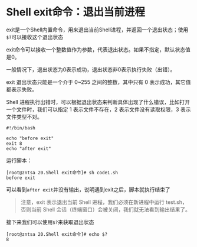 # Shell exit命令：退出当前进程
exit是一个Shell内置命令，用来退出当前Shell进程，并返回一个退出状态；使用`$?`可以接收这个退出状态

exit命令可以接收一个整数值作为参数，代表退出状态。如果不指定，默认状态值是0。

一般情况下，退出状态为0表示成功，退出状态非0表示执行失败（出错）。

exit 退出状态只能是一个介于 0~255 之间的整数，其中只有 0 表示成功，其它值都表示失败。

Shell 进程执行出错时，可以根据退出状态来判断具体出现了什么错误，比如打开一个文件时，我们可以指定 1 表示文件不存在，2 表示文件没有读取权限，3 表示文件类型不对。

```shell
#!/bin/bash

echo "before exit"
exit 8
echo "after exit"
```
运行脚本：
```shell
[root@zntsa 20.Shell exit命令]# sh code1.sh 
before exit
```
可以看到`after exit`并没有输出，说明遇到exit之后，脚本就执行结束了
> 注意，exit 表示退出当前 Shell 进程，我们必须在新进程中运行 test.sh，否则当前 Shell 会话（终端窗口）会被关闭，我们就无法看到输出结果了。

接下来我们可以使用`$?`来获取退出状态
```shell
[root@zntsa 20.Shell exit命令]# echo $?
8
```
